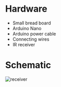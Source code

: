 # Hardware
- Small bread board
- Arduino Nano
- Arduino power cable
- Connecting wires
- IR receiver

# Schematic
![receiver](https://github.com/caidenceus/my-arduino/assets/109473462/4191a6ab-2d28-46fa-8abf-60118fa9d922)
